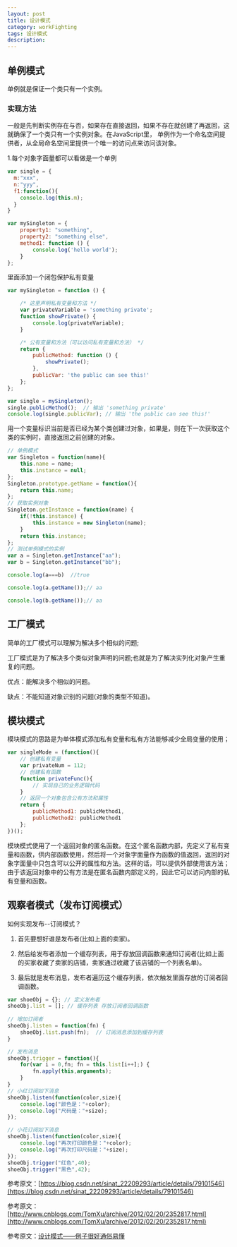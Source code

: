 ```yaml
---
layout: post
title: 设计模式
category: workFighting
tags: 设计模式
description: 
---
```


## 单例模式
单例就是保证一个类只有一个实例。

### 实现方法
一般是先判断实例存在与否，如果存在直接返回，如果不存在就创建了再返回，这就确保了一个类只有一个实例对象。在JavaScript里，
单例作为一个命名空间提供者，从全局命名空间里提供一个唯一的访问点来访问该对象。

1.每个对象字面量都可以看做是一个单例
```js
var single = {
  m:"xxx",
  n:"yyy",
  f1:function(){
    console.log(this.m);
  }
}

var mySingleton = {
    property1: "something",
    property2: "something else",
    method1: function () {
        console.log('hello world');
    }
};
```
里面添加一个闭包保护私有变量
```js
var mySingleton = function () {

    /* 这里声明私有变量和方法 */
    var privateVariable = 'something private';
    function showPrivate() {
        console.log(privateVariable);
    }

    /* 公有变量和方法（可以访问私有变量和方法） */
    return {
        publicMethod: function () {
            showPrivate();
        },
        publicVar: 'the public can see this!'
    };
};

var single = mySingleton();
single.publicMethod();  // 输出 'something private'
console.log(single.publicVar); // 输出 'the public can see this!'
```

用一个变量标识当前是否已经为某个类创建过对象，如果是，则在下一次获取这个类的实例时，直接返回之前创建的对象。
```js
// 单例模式
var Singleton = function(name){
    this.name = name;
    this.instance = null;
};
Singleton.prototype.getName = function(){
    return this.name;
};
// 获取实例对象
Singleton.getInstance = function(name) {
    if(!this.instance) {
        this.instance = new Singleton(name);
    }
    return this.instance;
};
// 测试单例模式的实例
var a = Singleton.getInstance("aa");
var b = Singleton.getInstance("bb");

console.log(a===b)  //true

console.log(a.getName());// aa

console.log(b.getName());// aa  
```

## 工厂模式
简单的工厂模式可以理解为解决多个相似的问题;

工厂模式是为了解决多个类似对象声明的问题;也就是为了解决实列化对象产生重复的问题。

优点：能解决多个相似的问题。

缺点：不能知道对象识别的问题(对象的类型不知道)。

## 模块模式
模块模式的思路是为单体模式添加私有变量和私有方法能够减少全局变量的使用；
```js
var singleMode = (function(){
    // 创建私有变量
    var privateNum = 112;
    // 创建私有函数
    function privateFunc(){
        // 实现自己的业务逻辑代码
    }
    // 返回一个对象包含公有方法和属性
    return {
        publicMethod1: publicMethod1,
        publicMethod2: publicMethod1
    };
})();
```
 模块模式使用了一个返回对象的匿名函数。在这个匿名函数内部，先定义了私有变量和函数，供内部函数使用，然后将一个对象字面量作为函数的值返回，返回的对象字面量中只包含可以公开的属性和方法。这样的话，可以提供外部使用该方法；由于该返回对象中的公有方法是在匿名函数内部定义的，因此它可以访问内部的私有变量和函数。
 
 
## 观察者模式（发布订阅模式）
如何实现发布--订阅模式？

 1. 首先要想好谁是发布者(比如上面的卖家)。

 2. 然后给发布者添加一个缓存列表，用于存放回调函数来通知订阅者(比如上面的买家收藏了卖家的店铺，卖家通过收藏了该店铺的一个列表名单)。

 3. 最后就是发布消息，发布者遍历这个缓存列表，依次触发里面存放的订阅者回调函数。

```js
var shoeObj = {}; // 定义发布者
shoeObj.list = []; // 缓存列表 存放订阅者回调函数
        
// 增加订阅者
shoeObj.listen = function(fn) {
    shoeObj.list.push(fn);  // 订阅消息添加到缓存列表
}

// 发布消息
shoeObj.trigger = function(){
    for(var i = 0,fn; fn = this.list[i++];) {
        fn.apply(this,arguments); 
    }
}
// 小红订阅如下消息
shoeObj.listen(function(color,size){
    console.log("颜色是："+color);
    console.log("尺码是："+size);  
});

// 小花订阅如下消息
shoeObj.listen(function(color,size){
    console.log("再次打印颜色是："+color);
    console.log("再次打印尺码是："+size); 
});
shoeObj.trigger("红色",40);
shoeObj.trigger("黑色",42);
```

参考原文：[https://blog.csdn.net/sinat_22209293/article/details/79101546](https://blog.csdn.net/sinat_22209293/article/details/79101546)

参考原文：[http://www.cnblogs.com/TomXu/archive/2012/02/20/2352817.html](http://www.cnblogs.com/TomXu/archive/2012/02/20/2352817.html)

参考原文：[设计模式——例子很好通俗易懂](https://www.cnblogs.com/tugenhua0707/p/5198407.html#_labe7)
